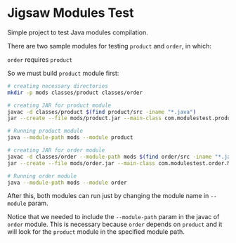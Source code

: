 # Jigsaw Modules Test

Simple project to test Java modules compilation.

There are two sample modules for testing ```product``` and ```order```, in which:

```order``` requires ```product```

So we must build ```product``` module first:

```bash
# creating necessary directories
mkdir -p mods classes/product classes/order

# creating JAR for product module
javac -d classes/product $(find product/src -iname "*.java")
jar --create --file mods/product.jar --main-class com.modulestest.product.Main -C classes/product .

# Running product module
java --module-path mods --module product

# creating JAR for order module
javac -d classes/order --module-path mods $(find order/src -iname "*.java")
jar --create --file mods/order.jar --main-class com.modulestest.order.Main -C classes/order .

# Running order module
java --module-path mods --module order
```

After this, both modules can run just by changing the module name in ```--module``` param.

Notice that we needed to include the ```--module-path``` param in the javac of ```order``` module. 
This is necessary because ```order``` depends on ```product``` and it will look for the ```product``` 
module in the specified module path. 
